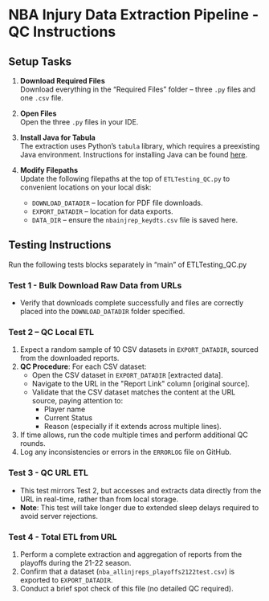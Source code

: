 # NBA Injury Data Extraction Pipeline - QC Instructions

## Setup Tasks

1. **Download Required Files**  
   Download everything in the “Required Files” folder – three `.py` files and one `.csv` file.

2. **Open Files**  
   Open the three `.py` files in your IDE.

3. **Install Java for Tabula**  
   The extraction uses Python’s `tabula` library, which requires a preexisting Java environment. Instructions for installing Java can be found [here](https://tabula-py.readthedocs.io/en/latest/getting_started.html#requirements).

4. **Modify Filepaths**  
   Update the following filepaths at the top of `ETLTesting_QC.py` to convenient locations on your local disk:
   - `DOWNLOAD_DATADIR` – location for PDF file downloads.
   - `EXPORT_DATADIR` – location for data exports.
   - `DATA_DIR` – ensure the `nbainjrep_keydts.csv` file is saved here.

## Testing Instructions
Run the following tests blocks separately in “main” of ETLTesting_QC.py

### Test 1 - Bulk Download Raw Data from URLs
- Verify that downloads complete successfully and files are correctly placed into the `DOWNLOAD_DATADIR` folder specified.

### Test 2 – QC Local ETL
1. Expect a random sample of 10 CSV datasets in `EXPORT_DATADIR`, sourced from the downloaded reports.
2. **QC Procedure**: For each CSV dataset:
   - Open the CSV dataset in `EXPORT_DATADIR` [extracted data].
   - Navigate to the URL in the "Report Link" column [original source].
   - Validate that the CSV dataset matches the content at the URL source, paying attention to:
     - Player name
     - Current Status
     - Reason (especially if it extends across multiple lines).
3. If time allows, run the code multiple times and perform additional QC rounds.
4. Log any inconsistencies or errors in the `ERRORLOG` file on GitHub.

### Test 3 - QC URL ETL
- This test mirrors Test 2, but accesses and extracts data directly from the URL in real-time, rather than from local storage.
- **Note**: This test will take longer due to extended sleep delays required to avoid server rejections.

### Test 4 - Total ETL from URL
1. Perform a complete extraction and aggregation of reports from the playoffs during the 21-22 season.
2. Confirm that a dataset (`nba_allinjreps_playoffs2122test.csv`) is exported to `EXPORT_DATADIR`.
3. Conduct a brief spot check of this file (no detailed QC required).

